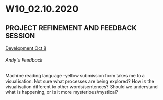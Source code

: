 # W10_02.10.2020

## PROJECT REFINEMENT AND FEEDBACK SESSION

[Development Oct 8](https://mikewlam.github.io/S2A/2.project_development/sketch_01_update8_Oct/index.html)

###### Andy's Feedback
Machine reading language -yellow submission form takes me to a visualisation. Not sure what processes are being explored? How is the visualisation different to other words/sentences? Should we understand what is happening, or is it more mysterious/mystical?
